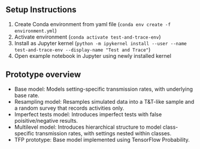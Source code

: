 ## Setup Instructions

1. Create Conda environment from yaml file (`conda env create -f environment.yml`)
2. Activate environment (`conda activate test-and-trace-env`)
3. Install as Jupyter kernel (`python -m ipykernel install --user --name test-and-trace-env --display-name "Test and Trace"`)
4. Open example notebook in Jupyter using newly installed kernel

## Prototype overview
- Base model: Models setting-specific transmission rates, with underlying base rate.
- Resampling model: Resamples simulated data into a T&T-like sample and a random survey that records activities only.
- Imperfect tests model: Introduces imperfect tests with false poisitive/negative results.
- Multilevel model: Introduces hierarchical structure to model class-specific transmission rates, with settings nested within classes.
- TFP prototype: Base model implemented using TensorFlow Probability.

 
